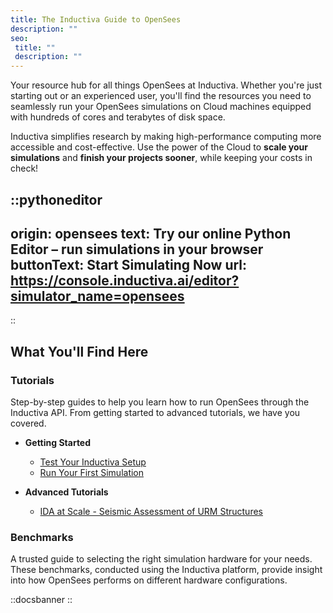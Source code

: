 ```yaml
---
title: The Inductiva Guide to OpenSees
description: ""
seo:
 title: ""
 description: ""
---
```


Your resource hub for all things OpenSees at Inductiva. Whether you're just starting out or an experienced user, you'll find the resources you need to seamlessly run your OpenSees simulations on Cloud machines equipped with hundreds of cores and terabytes of disk space.

Inductiva simplifies research by making high-performance computing more accessible and cost-effective. Use the power of the Cloud to **scale your simulations** and **finish your projects sooner**, while keeping your costs in check!

::pythoneditor
---
origin: opensees
text: Try our online Python Editor – run simulations in your browser
buttonText: Start Simulating Now
url: https://console.inductiva.ai/editor?simulator_name=opensees
---
::

## What You'll Find Here

### Tutorials
Step-by-step guides to help you learn how to run OpenSees through the Inductiva API. From getting started to advanced tutorials, we have you covered.

* **Getting Started**
    - [Test Your Inductiva Setup](1.tutorials/0.setup-test.md)
    - [Run Your First Simulation](1.tutorials/1.quick-start.md)

* **Advanced Tutorials**
    - [IDA at Scale - Seismic Assessment of URM Structures](1.tutorials/2.ida-at-scale/index.md)

### Benchmarks
A trusted guide to selecting the right simulation hardware for your needs. These benchmarks, conducted using the Inductiva platform, provide insight into how OpenSees performs on different hardware configurations.

::docsbanner
::
